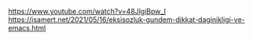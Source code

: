 https://www.youtube.com/watch?v=48JlgiBpw_I
https://isamert.net/2021/05/16/eksisozluk-gundem-dikkat-daginikligi-ve-emacs.html